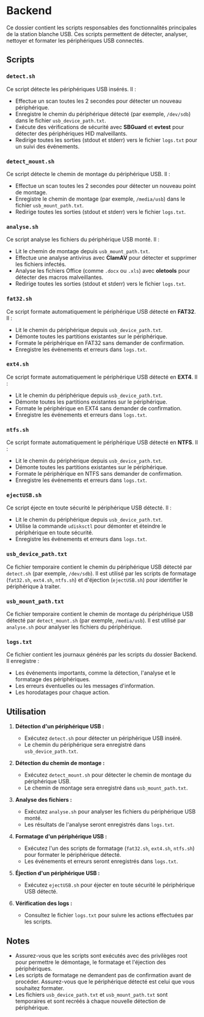 # Backend

Ce dossier contient les scripts responsables des fonctionnalités principales de la station blanche USB. Ces scripts permettent de détecter, analyser, nettoyer et formater les périphériques USB connectés.

## Scripts

### `detect.sh`
Ce script détecte les périphériques USB insérés. Il :
- Effectue un scan toutes les 2 secondes pour détecter un nouveau périphérique.
- Enregistre le chemin du périphérique détecté (par exemple, `/dev/sdb`) dans le fichier `usb_device_path.txt`.
- Exécute des vérifications de sécurité avec **SBGuard** et **evtest** pour détecter des périphériques HID malveillants.
- Redirige toutes les sorties (stdout et stderr) vers le fichier `logs.txt` pour un suivi des événements.

### `detect_mount.sh`
Ce script détecte le chemin de montage du périphérique USB. Il :
- Effectue un scan toutes les 2 secondes pour détecter un nouveau point de montage.
- Enregistre le chemin de montage (par exemple, `/media/usb`) dans le fichier `usb_mount_path.txt`.
- Redirige toutes les sorties (stdout et stderr) vers le fichier `logs.txt`.

### `analyse.sh`
Ce script analyse les fichiers du périphérique USB monté. Il :
- Lit le chemin de montage depuis `usb_mount_path.txt`.
- Effectue une analyse antivirus avec **ClamAV** pour détecter et supprimer les fichiers infectés.
- Analyse les fichiers Office (comme `.docx` ou `.xls`) avec **oletools** pour détecter des macros malveillantes.
- Redirige toutes les sorties (stdout et stderr) vers le fichier `logs.txt`.

### `fat32.sh`
Ce script formate automatiquement le périphérique USB détecté en **FAT32**. Il :
- Lit le chemin du périphérique depuis `usb_device_path.txt`.
- Démonte toutes les partitions existantes sur le périphérique.
- Formate le périphérique en FAT32 sans demander de confirmation.
- Enregistre les événements et erreurs dans `logs.txt`.

### `ext4.sh`
Ce script formate automatiquement le périphérique USB détecté en **EXT4**. Il :
- Lit le chemin du périphérique depuis `usb_device_path.txt`.
- Démonte toutes les partitions existantes sur le périphérique.
- Formate le périphérique en EXT4 sans demander de confirmation.
- Enregistre les événements et erreurs dans `logs.txt`.

### `ntfs.sh`
Ce script formate automatiquement le périphérique USB détecté en **NTFS**. Il :
- Lit le chemin du périphérique depuis `usb_device_path.txt`.
- Démonte toutes les partitions existantes sur le périphérique.
- Formate le périphérique en NTFS sans demander de confirmation.
- Enregistre les événements et erreurs dans `logs.txt`.

### `ejectUSB.sh`
Ce script éjecte en toute sécurité le périphérique USB détecté. Il :
- Lit le chemin du périphérique depuis `usb_device_path.txt`.
- Utilise la commande `udisksctl` pour démonter et éteindre le périphérique en toute sécurité.
- Enregistre les événements et erreurs dans `logs.txt`.

### `usb_device_path.txt`
Ce fichier temporaire contient le chemin du périphérique USB détecté par `detect.sh` (par exemple, `/dev/sdb`). Il est utilisé par les scripts de formatage (`fat32.sh`, `ext4.sh`, `ntfs.sh`) et d'éjection (`ejectUSB.sh`) pour identifier le périphérique à traiter.

### `usb_mount_path.txt`
Ce fichier temporaire contient le chemin de montage du périphérique USB détecté par `detect_mount.sh` (par exemple, `/media/usb`). Il est utilisé par `analyse.sh` pour analyser les fichiers du périphérique.

### `logs.txt`
Ce fichier contient les journaux générés par les scripts du dossier Backend. Il enregistre :
- Les événements importants, comme la détection, l'analyse et le formatage des périphériques.
- Les erreurs éventuelles ou les messages d'information.
- Les horodatages pour chaque action.

## Utilisation
1. **Détection d'un périphérique USB :**
   - Exécutez `detect.sh` pour détecter un périphérique USB inséré.
   - Le chemin du périphérique sera enregistré dans `usb_device_path.txt`.

2. **Détection du chemin de montage :**
   - Exécutez `detect_mount.sh` pour détecter le chemin de montage du périphérique USB.
   - Le chemin de montage sera enregistré dans `usb_mount_path.txt`.

3. **Analyse des fichiers :**
   - Exécutez `analyse.sh` pour analyser les fichiers du périphérique USB monté.
   - Les résultats de l'analyse seront enregistrés dans `logs.txt`.

4. **Formatage d'un périphérique USB :**
   - Exécutez l'un des scripts de formatage (`fat32.sh`, `ext4.sh`, `ntfs.sh`) pour formater le périphérique détecté.
   - Les événements et erreurs seront enregistrés dans `logs.txt`.

5. **Éjection d'un périphérique USB :**
   - Exécutez `ejectUSB.sh` pour éjecter en toute sécurité le périphérique USB détecté.

6. **Vérification des logs :**
   - Consultez le fichier `logs.txt` pour suivre les actions effectuées par les scripts.

## Notes
- Assurez-vous que les scripts sont exécutés avec des privilèges root pour permettre le démontage, le formatage et l'éjection des périphériques.
- Les scripts de formatage ne demandent pas de confirmation avant de procéder. Assurez-vous que le périphérique détecté est celui que vous souhaitez formater.
- Les fichiers `usb_device_path.txt` et `usb_mount_path.txt` sont temporaires et sont recréés à chaque nouvelle détection de périphérique.